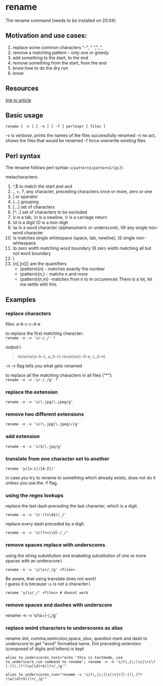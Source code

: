 # rename

The rename command (needs to be installed on 20.04)

## Motivation and use cases:

1. replace some common characters "-", " ","\_",
2. remove a matching pattern - only one or greedy
3. add something to the start, to the end
4. remove something from the start, from the end
5. know how to do the dry run
6. know

## Resources

[link to article](https://www.computerhope.com/unix/rename.html)

## Basic usage

`rename [ -v ] [ -n ] [ -f ] perlexpr [ files ]`

\-v is verbose, prints the names of the files successfully renamed -n no act, shows the files that would be renamed -f force overwrite existing files

## Perl syntax

The rename follows perl syntax `s/pattern1/pattern2/[gi]`\\

metacharacters:

1. ^,$ to match the start and and
2. ., +, ?, any character, preceding characters once or more, zero or one
3. \| or operator
4. (...) grouping
5. \[...] set of characters
6. \[^...] set of characters to be excluded
7. \t is a tab, \n is a newline, \r is a carriage return
8. \d is a digit \D is a non-digit
9. \w is a word character (alphanumeric or underscore), \W any single non-word character
10. \s matches single whitespace (space, tab, newline), \S single non-whitespace
11. \b zero width matching word boundary \B zero width matching all but not word boundary
12. \\
13. {n\[,\[n]]} are the quantifiers
    * (pattern){n} - matches exactly the number
    * (pattern){n,} - matchs n and more
    * (pattern){n,m} -matches from n to m occurences There is a lot, let me settle with this.

## Examples

### replace characters

files: a-b-c c-d-e

to replace the first matching character:\
`rename -n -v 's/-/_/' *`

output:\\

> rename(a-b-c, a\_b-c) rename(c-d-e, c\_d-e)

\-n -v flag tells you what gets renamed

to replace all the matching characters in all files ("\*"):\
`rename -n -v 's/-/_/g' *`

### replace the extension

`rename -n -v 's/\.jpg/\.jpeg/g'`

### remove two different extensions

`rename -n -v 's/(\.jpg|\.jpeg)//g'`

### add extension

`rename -n -v 's/$/\.jpg/g'`

### translate from one character set to another

`rename 'y/[a-z]/[A-Z]/'`

in case you try to rename to something which already exists, does not do it unless you use the -f flag.

### using the regex lookups

replace the last dash preceding the last character, which is a digit.

`rename -n -v 's/-(?=\d$)/_/'`

replace every dash preceded by a digit.

`rename -n -v 's/(?<=\\d)-/_/'`

### remove spaces replace with underscores

using the string substitution and enabeling substitution of one or more spaces with an underscore:\\

`rename -n -v 's/\s+/_/g' <files>`

Be aware, that using translate does not work!\
I guess it is because `\s` is not a character.\\

`rename 'y/\s/_/' <files> # doesnt work`

### remove spaces and dashes with underscore

rename -n -v 's/\s+|-/\_/g'

### replace weird characters to underscores as alias

rename dot, comma,semicolon,space, plus, question mark and dash to underscore to get "word" formatted name. Dot preceding extension (composed of digits and letters) is kept

`alias to_underscores_test="echo 'this is testmode, use to_underscore_run command to rename'; rename -v -n 's/(\,|\;|\s|\+|\?|-|(\.(?!(\w|\d)+$)))+/_/g'"`

`alias to_underscores_run="rename -v 's/(\,|\;|\s|\+|\?|-|(\.(?!(\w|\d)+$)))+/_/g'"`
